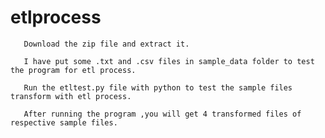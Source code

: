 # etlprocess
       Download the zip file and extract it.       

       I have put some .txt and .csv files in sample_data folder to test the program for etl process.

       Run the etltest.py file with python to test the sample files transform with etl process.             
       
       After running the program ,you will get 4 transformed files of respective sample files.
